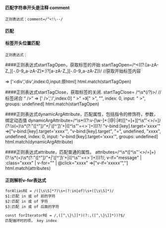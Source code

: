 


#### 匹配字符串开头是注释  comment
    正则表达式：comment=/^<!\--/

#### 匹配


#### 标签开头位置匹配
    正则表达式：
    
    
    
    
    
 
####正则表达式startTagOpen，获取标签的开始
    startTagOpen=/^<((?:[a-zA-Z_][\-\.0-9_a-zA-Z]*\:)?[a-zA-Z_][\-\.0-9_a-zA-Z])/
    //获取开始标签内容  <div></div> => ['<div','div',index:0,input:原html] 
    html.match(startTagOpen)
    
####正则表达式startTagClose，获取标签的关闭.
    startTagClose= /^\s*(\/?)>/
    //标签闭合 “ />” => [' />','/',index:0]  “  >” =》[" >", "", index: 0, input: " >", groups: undefined]
    html.match(startTagOpen)  
    
####正则表达式dynamicArgAttribute，匹配属性，包括指令的修饰符，参数，绑定动态值
    dynamicArgAttribute=/^\s*((?:v-[\w-]+:|@|:|#)\[[^=]+\][^\s"'<>\/=]*)(?:\s*(=)\s*(?:"([^"]*)"+|'([^']*)'+|([^\s"'=<>`]+)))?/
    "v-bind:[key].target='xxxx'" =>["v-bind:[key].target='xxxx'", "v-bind:[key].target", "=", undefined, "xxxx", undefined, index: 0, input: "v-bind:[key].target='xxxx'", groups: undefined]
    html.match(dynamicArgAttribute)
    
####正则表达式attribute，匹配普通的属性。
    attributes=/^\s*([^\s"'<>\/=]+)(?:\s*(=)\s*(?:"([^"]*)"+|'([^']*)'+|([^\s"'=<>`]+)))?/;
    v-if="message" | :class="xxxx" | v-for="" | @click="xxxx" =>["v-if='xxxxx'",'']  
    html.match(attributes)
    
    
#### 正则解析v-for表达式
    forAliasRE = /([\s\S]*?)\s+(?:in|of)\s+([\s\S]*)/
    $1:匹配 in 或 of 前的字符
    $2:匹配 in 或 of 字符
    $3:匹配 in 或 of 后面的字符 
    
    const forIteratorRE = /,([^,\}\]]*)(?:,([^,\}\]]*))?$/
    匹配循环时的项， key index 
